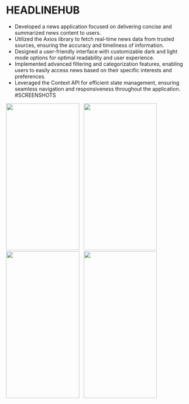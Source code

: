 # HEADLINEHUB
- Developed a news application focused on delivering concise and summarized news content to users.</br>
- Utilized the Axios library to fetch real-time news data from trusted sources, ensuring the accuracy and timeliness of information.</br>
- Designed a user-friendly interface with customizable dark and light mode options for optimal readability and user experience.</br>
- Implemented advanced filtering and categorization features, enabling users to easily access news based on their specific interests and preferences.</br>
- Leveraged the Context API for efficient state management, ensuring seamless navigation and responsiveness throughout the application.</br>
#SCREENSHOTS

<img src = "https://github.com/Rajkumar-24/Newspaper/assets/76393763/fa7787bf-2d0f-4657-9755-1fb43afd799a" width ="200" height = "400">
&nbsp;
<img src = "https://github.com/Rajkumar-24/Newspaper/assets/76393763/d2db0aea-8343-4771-9ead-65a3062c577e" width ="200" height = "400">
&nbsp;
<img src = "https://github.com/Rajkumar-24/Newspaper/assets/76393763/f7533fd9-a6c1-4706-9ec1-746f2e018bf0" width ="200" height = "400">
&nbsp;
<img src = "https://github.com/Rajkumar-24/Newspaper/assets/76393763/5f88ded3-ac3d-4d46-af59-5289f4478aab" width ="200" height = "400">
